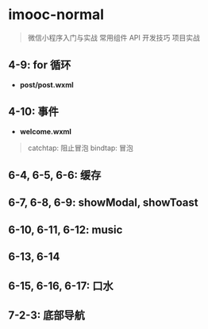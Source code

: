 # imooc-normal

> 微信小程序入门与实战 常用组件 API 开发技巧 项目实战

## 4-9: for 循环

- **post/post.wxml**

## 4-10: 事件

- **welcome.wxml**

> catchtap: 阻止冒泡
> bindtap: 冒泡

## 6-4, 6-5, 6-6: 缓存

## 6-7, 6-8, 6-9: showModal, showToast

## 6-10, 6-11, 6-12: music

## 6-13, 6-14

## 6-15, 6-16, 6-17: 口水

## 7-2-3: 底部导航
